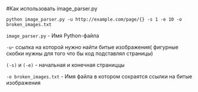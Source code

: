 #Как использовать image_parser.py

`python image_parser.py -u http://example.com/page/{} -s 1 -e 10 -o broken_images.txt`

`image_parser.py` - Имя Python-файла 

`-u`- ссылка на которой нужно найти битые изображения( фигурные скобки нужны для того что бы код подставлял страницы)

`(-s)` и `(-e)` - начальная и конечная страниццы

`-o broken_images.txt` -  Имя файла в котором сохраятся ссылки на битые изображения

